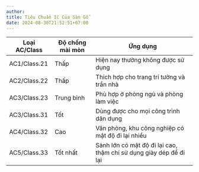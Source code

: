 ```yaml
---
author: 
title: Tiêu Chuẩn IC Của Sàn Gỗ
date: 2024-08-30T21:52:51+07:00
---
```

| Loại AC/Class   | Độ chống mài mòn                          | Ứng dụng                                                  |
|-----------------|-------------------------------------------|-----------------------------------------------------------|
| AC1/Class.21    | Thấp                                      | Hiện nay thường không được sử dụng                        |
| AC2/Class.22    | Thấp                                      | Thích hợp cho trang trí tường và trần nhà                  |
| AC3/Class.23    | Trung bình                                | Phù hợp ở phòng ngủ và phòng làm việc                     |
| AC3/Class.31    | Tốt                                       | Dùng được cho mọi công trình dân dụng                     |
| AC4/Class.32    | Cao                                       | Văn phòng, khu công nghiệp có mật độ đi lại nhiều         |
| AC5/Class.33    | Tốt nhất                                  | Sảnh lớn có mật độ đi lại cao, thậm chí sử dụng giày dép để đi lại |
